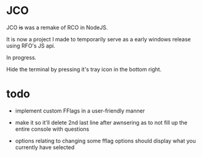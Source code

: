 # JCO

JCO ~~is~~ was a remake of RCO in NodeJS.

It is now a project I made to temporarily serve as a early windows release using RFO's JS api.

In progress.

Hide the terminal by pressing it's tray icon in the bottom right.

# todo

- implement custom FFlags in a user-friendly manner

- make it so it'll delete 2nd last line after awnsering as to not fill up the entire console with questions

- options relating to changing some fflag options should display what you currently have selected
